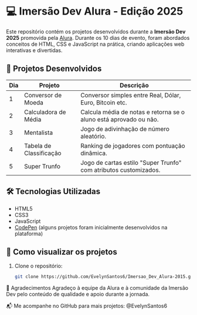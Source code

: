 # 💻 Imersão Dev Alura - Edição 2025

Este repositório contém os projetos desenvolvidos durante a **Imersão Dev 2025** promovida pela [Alura](https://www.alura.com.br/). Durante os 10 dias de evento, foram abordados conceitos de HTML, CSS e JavaScript na prática, criando aplicações web interativas e divertidas.

## 📁 Projetos Desenvolvidos

| Dia | Projeto                             | Descrição                                                                 |
|-----|-------------------------------------|---------------------------------------------------------------------------|
| 1   | Conversor de Moeda                  | Conversor simples entre Real, Dólar, Euro, Bitcoin etc.                  |
| 2   | Calculadora de Média                | Calcula média de notas e retorna se o aluno está aprovado ou não.       |
| 3   | Mentalista                          | Jogo de adivinhação de número aleatório.                                 |
| 4   | Tabela de Classificação             | Ranking de jogadores com pontuação dinâmica.                             |
| 5   | Super Trunfo                        | Jogo de cartas estilo "Super Trunfo" com atributos customizados.        |

## 🛠️ Tecnologias Utilizadas

- HTML5
- CSS3
- JavaScript
- [CodePen](https://codepen.io/) (alguns projetos foram inicialmente desenvolvidos na plataforma)

## 🚀 Como visualizar os projetos

1. Clone o repositório:
   ```bash
   git clone https://github.com/EvelynSantos6/Imersao_Dev_Alura-2015.git

🤝 Agradecimentos
Agradeço à equipe da Alura e à comunidade da Imersão Dev pelo conteúdo de qualidade e apoio durante a jornada.

📬 Me acompanhe no GitHub para mais projetos: @EvelynSantos6